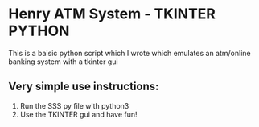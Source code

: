 # Henry ATM System - TKINTER PYTHON
This is a baisic python script which I wrote which emulates an atm/online banking system with a tkinter gui

## Very simple use instructions:
1. Run the SSS py file with python3
2. Use the TKINTER gui and have fun!

